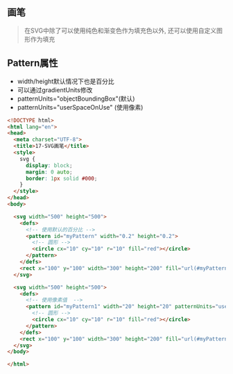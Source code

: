 ## 画笔

> 在SVG中除了可以使用纯色和渐变色作为填充色以外, 还可以使用自定义图形作为填充

## Pattern属性

- width/height默认情况下也是百分比
- 可以通过gradientUnits修改
- patternUnits="objectBoundingBox"(默认)
- patternUnits="userSpaceOnUse" (使用像素)

~~~html
<!DOCTYPE html>
<html lang="en">
<head>
  <meta charset="UTF-8">
  <title>17-SVG画笔</title>
  <style>
    svg {
      display: block;
      margin: 0 auto;
      border: 1px solid #000;
    }
  </style>
</head>
<body>

  <svg width="500" height="500">
    <defs>
      <!-- 使用默认的百分比 -->
      <pattern id="myPattern" width="0.2" height="0.2">
        <!-- 圆形 -->
        <circle cx="10" cy="10" r="10" fill="red"></circle>
      </pattern>
    </defs>
    <rect x="100" y="100" width="300" height="200" fill="url(#myPattern)"></rect>
  </svg>

  <svg width="500" height="500">
    <defs>
      <!-- 使用像素值  -->
      <pattern id="myPattern1" width="20" height="20" patternUnits="userSpaceOnUse">
        <!-- 圆形 -->
        <circle cx="10" cy="10" r="10" fill="red"></circle>
      </pattern>
    </defs>
    <rect x="100" y="100" width="300" height="200" fill="url(#myPattern1)"></rect>
  </svg>
</body>

</html>
~~~















































